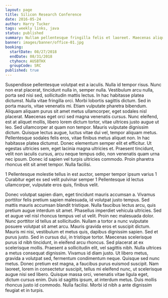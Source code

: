 ```yaml
---
layout: page
title: Silicon Research Conference
date: 2016-05-24
author: Harry Tucker
tags: weekly links, java
status: published
summary: Nullam pellentesque fringilla felis et laoreet. Maecenas aliquet blandit.
banner: images/banner/office-01.jpg
booking:
  startDate: 08/27/2018
  endDate: 08/31/2018
  ctyhocn: AUSBTHX
  groupCode: SRC
published: true
---
```

Suspendisse pellentesque volutpat est a iaculis. Nulla id tempor risus. Nunc non erat placerat, tincidunt nulla in, semper nulla. Vestibulum arcu nulla, porta sed nisi sed, sollicitudin mattis lectus. In hac habitasse platea dictumst. Nulla vitae fringilla orci. Morbi lobortis sagittis dictum. Sed in porta mauris, vitae venenatis mi. Etiam vulputate pharetra bibendum.
Aliquam aliquam purus sit amet metus ullamcorper, eget sodales nisl placerat. Maecenas eget orci sed magna venenatis cursus. Nunc eleifend, est at aliquet mollis, libero lorem dictum tortor, vitae ultrices justo augue ut leo. Sed ullamcorper at quam non tempor. Mauris vulputate dignissim dictum. Quisque lectus augue, luctus vitae dui vel, tempor aliquam metus. Pellentesque sodales felis eros, vitae finibus metus aliquet non. In hac habitasse platea dictumst. Donec elementum semper elit et efficitur. Ut egestas ultricies sem, eget lacinia magna ultricies et. Praesent tincidunt, velit non iaculis cursus, arcu neque tempus odio, non venenatis quam urna nec ipsum. Donec id sapien vel turpis ultricies commodo. Proin pharetra rhoncus elit sit amet tempor. Nulla facilisi.

1 Pellentesque molestie tellus in est auctor, semper tempor ipsum varius
1 Curabitur eget ex sed velit pulvinar semper
1 Pellentesque id lectus ullamcorper, vulputate eros quis, finibus velit.

Donec volutpat sapien diam, eget tincidunt mauris accumsan a. Vivamus porttitor felis pretium sapien malesuada, id volutpat justo tempus. Sed mattis mauris accumsan blandit tristique. Nulla faucibus lectus arcu, quis pretium augue interdum sit amet. Phasellus imperdiet vehicula ultricies. Sed et augue vel nisl rhoncus tempus vel ut velit. Proin nec malesuada dolor. Nunc porttitor id tellus at sollicitudin. Nullam a tortor a nunc vulputate posuere volutpat sit amet arcu. Mauris gravida eros et suscipit dictum. Mauris mi nisi, vestibulum et metus quis, dapibus dignissim sapien. Sed et purus justo. Sed in cursus dui, in tristique tortor. Maecenas scelerisque purus id nibh tincidunt, in eleifend arcu rhoncus. Sed placerat at ex scelerisque mollis.
Praesent a sollicitudin elit, vel sagittis nibh. Nulla ultrices a metus consequat dignissim. Vivamus id diam justo. Ut libero metus, gravida a volutpat sed, fermentum condimentum neque. Quisque sed nunc metus. Donec pretium est magna, a faucibus purus euismod suscipit. Nam laoreet, lorem in consectetur suscipit, tellus mi eleifend nunc, ut scelerisque augue nisi sed libero. Quisque massa orci, venenatis vitae ligula eget, dictum cursus enim. Duis id sagittis ipsum, at interdum metus. Duis mollis rhoncus justo id commodo. Nulla facilisi. Morbi id nibh a ante dignissim feugiat et in turpis.
